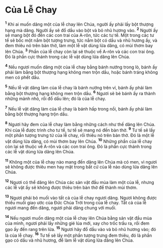# Của Lễ Chay
<sup><b>1</b></sup> Khi ai muốn dâng một của lễ chay lên Chúa, người ấy phải lấy bột thượng hạng mà dâng. Người ấy sẽ đổ dầu vào bột và bỏ nhũ hương vào. <sup><b>2</b></sup> Người ấy sẽ mang bột đó đến các con trai của A-rôn, tức các tư tế. Một trong các tư tế sẽ bốc một nắm bột tượng trưng, tức nắm bột có dầu và nhũ hương ấy, và đem thiêu nó trên bàn thờ, làm một lễ vật dùng lửa dâng, có mùi thơm bay lên Chúa. <sup><b>3</b></sup> Phần của lễ chay còn lại sẽ thuộc về A-rôn và các con trai ông. Ðó là phần cực thánh trong các lễ vật dùng lửa dâng lên Chúa.

<sup><b>4</b></sup> Nếu ngươi muốn dâng một của lễ chay bằng bánh nướng trong lò, bánh ấy phải làm bằng bột thượng hạng không men trộn dầu, hoặc bánh tráng không men có phết dầu.

<sup><b>5</b></sup> Nếu lễ vật dâng làm của lễ chay là bánh nướng trên vỉ, bánh ấy phải làm bằng bột thượng hạng không men trộn dầu. <sup><b>6</b></sup> Ngươi sẽ bẻ bánh ấy ra thành những mảnh nhỏ, rồi đổ dầu lên; đó là của lễ chay.

<sup><b>7</b></sup> Nếu lễ vật dâng làm của lễ chay là bánh hấp trong nồi, bánh ấy phải làm bằng bột thượng hạng trộn dầu.

<sup><b>8</b></sup> Ngươi hãy đem của lễ chay làm bằng những cách như thế dâng lên Chúa. Khi của lễ được trình cho tư tế, tư tế sẽ mang nó đến bàn thờ. <sup><b>9</b></sup> Tư tế sẽ lấy một phần tượng trưng từ của lễ chay, rồi thiêu nó trên bàn thờ. Ðó là một lễ vật dùng lửa dâng, có mùi thơm bay lên Chúa. <sup><b>10</b></sup> Những phần của lễ chay còn lại sẽ thuộc về A-rôn và các con trai ông. Ðó là phần cực thánh trong các lễ vật dùng lửa dâng lên Chúa.

<sup><b>11</b></sup> Không một của lễ chay nào mang đến dâng lên Chúa mà có men, vì ngươi sẽ không được thiêu men hay mật trong bất cứ của lễ nào dùng lửa dâng lên Chúa.

<sup><b>12</b></sup> Ngươi có thể dâng lên Chúa các sản vật đầu mùa làm một của lễ, nhưng các lễ vật ấy sẽ không được thiêu trên bàn thờ để thành mùi thơm.

<sup><b>13</b></sup> Ngươi phải bỏ muối vào tất cả của lễ chay ngươi dâng. Ngươi không được thiếu muối giao ước của Ðức Chúa Trời trong của lễ chay. Tất cả của lễ ngươi mang đến dâng, ngươi phải dâng chung với muối.

<sup><b>14</b></sup> Nếu ngươi muốn dâng một của lễ chay lên Chúa bằng sản vật đầu mùa của mình, ngươi phải lấy những gié lúa mới, xay cho trốc trấu ra, rồi đem gạo ấy đến rang trên lửa. <sup><b>15</b></sup> Ngươi hãy đổ dầu vào và bỏ nhũ hương vào; đó là của lễ chay. <sup><b>16</b></sup> Tư tế sẽ lấy một phần tượng trưng đem thiêu, đó là phần gạo có dầu và nhũ hương, để làm lễ vật dùng lửa dâng lên Chúa.